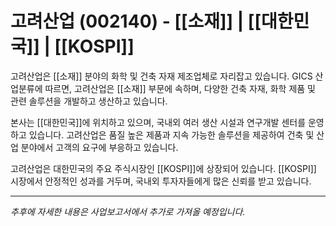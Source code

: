 # 고려산업 (002140) - [[소재]] | [[대한민국]] | [[KOSPI]]

고려산업은 [[소재]] 분야의 화학 및 건축 자재 제조업체로 자리잡고 있습니다. GICS 산업분류에 따르면, 고려산업은 [[소재]] 부문에 속하며, 다양한 건축 자재, 화학 제품 및 관련 솔루션을 개발하고 생산하고 있습니다.

본사는 [[대한민국]]에 위치하고 있으며, 국내외 여러 생산 시설과 연구개발 센터를 운영하고 있습니다. 고려산업은 품질 높은 제품과 지속 가능한 솔루션을 제공하여 건축 및 산업 분야에서 고객의 요구에 부응하고 있습니다.

고려산업은 대한민국의 주요 주식시장인 [[KOSPI]]에 상장되어 있습니다. [[KOSPI]] 시장에서 안정적인 성과를 거두며, 국내외 투자자들에게 많은 신뢰를 받고 있습니다.

---

*추후에 자세한 내용은 사업보고서에서 추가로 가져올 예정입니다.*